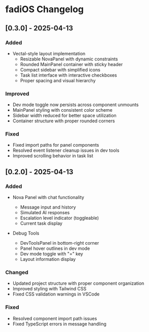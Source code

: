 # fadiOS Changelog

## [0.3.0] - 2025-04-13

### Added
- Vectal-style layout implementation
  - Resizable NovaPanel with dynamic constraints
  - Rounded MainPanel container with sticky header
  - Compact sidebar with simplified icons
  - Task list interface with interactive checkboxes
  - Proper spacing and visual hierarchy

### Improved
- Dev mode toggle now persists across component unmounts
- MainPanel styling with consistent color scheme
- Sidebar width reduced for better space utilization
- Container structure with proper rounded corners

### Fixed
- Fixed import paths for panel components
- Resolved event listener cleanup issues in dev tools
- Improved scrolling behavior in task list

## [0.2.0] - 2025-04-13

### Added
- Nova Panel with chat functionality
  - Message input and history
  - Simulated AI responses
  - Escalation level indicator (toggleable)
  - Current task display

- Debug Tools
  - DevToolsPanel in bottom-right corner
  - Panel hover outlines in dev mode
  - Dev mode toggle with "=" key
  - Layout information display

### Changed
- Updated project structure with proper component organization
- Improved styling with Tailwind CSS
- Fixed CSS validation warnings in VSCode

### Fixed
- Resolved component import path issues
- Fixed TypeScript errors in message handling
